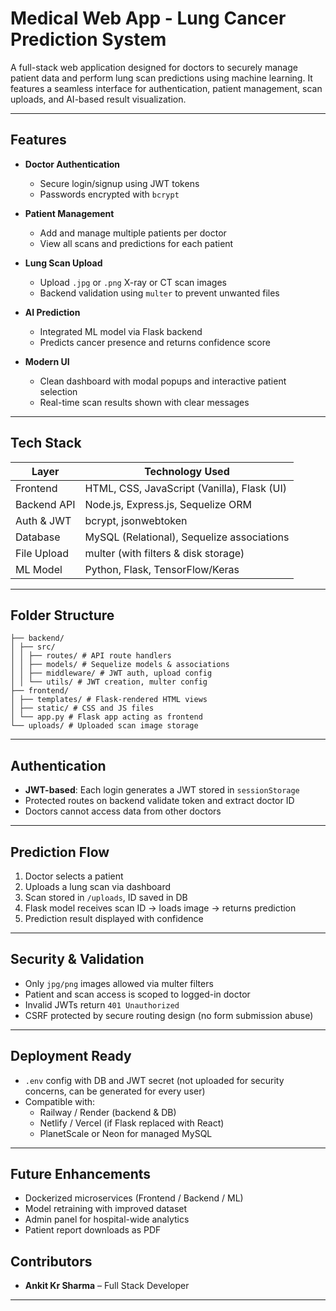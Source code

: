 # Medical Web App - Lung Cancer Prediction System

A full-stack web application designed for doctors to securely manage patient data and perform lung scan predictions using machine learning. It features a seamless interface for authentication, patient management, scan uploads, and AI-based result visualization.

---

##  Features

- **Doctor Authentication**
  - Secure login/signup using JWT tokens
  - Passwords encrypted with `bcrypt`
  
- **Patient Management**
  - Add and manage multiple patients per doctor
  - View all scans and predictions for each patient

- **Lung Scan Upload**
  - Upload `.jpg` or `.png` X-ray or CT scan images
  - Backend validation using `multer` to prevent unwanted files

- **AI Prediction**
  - Integrated ML model via Flask backend
  - Predicts cancer presence and returns confidence score

- **Modern UI**
  - Clean dashboard with modal popups and interactive patient selection
  - Real-time scan results shown with clear messages

---

##  Tech Stack

| Layer        | Technology Used                                 |
|--------------|-------------------------------------------------|
| Frontend     | HTML, CSS, JavaScript (Vanilla), Flask (UI)     |
| Backend API  | Node.js, Express.js, Sequelize ORM              |
| Auth & JWT   | bcrypt, jsonwebtoken                            |
| Database     | MySQL (Relational), Sequelize associations      |
| File Upload  | multer (with filters & disk storage)            |
| ML Model     | Python, Flask, TensorFlow/Keras                 |

---

##  Folder Structure
```medical_web_app/
├── backend/
│ ├── src/
│ │ ├── routes/ # API route handlers
│ │ ├── models/ # Sequelize models & associations
│ │ ├── middleware/ # JWT auth, upload config
│ │ └── utils/ # JWT creation, multer config
├── frontend/
│ ├── templates/ # Flask-rendered HTML views
│ ├── static/ # CSS and JS files
│ └── app.py # Flask app acting as frontend
└── uploads/ # Uploaded scan image storage
```

---

## Authentication

- **JWT-based**: Each login generates a JWT stored in `sessionStorage`
- Protected routes on backend validate token and extract doctor ID
- Doctors cannot access data from other doctors

---

##  Prediction Flow

1. Doctor selects a patient
2. Uploads a lung scan via dashboard
3. Scan stored in `/uploads`, ID saved in DB
4. Flask model receives scan ID → loads image → returns prediction
5. Prediction result displayed with confidence

---

##  Security & Validation

- Only `jpg/png` images allowed via multer filters
- Patient and scan access is scoped to logged-in doctor
- Invalid JWTs return `401 Unauthorized`
- CSRF protected by secure routing design (no form submission abuse)

---

##  Deployment Ready

- `.env` config with DB and JWT secret (not uploaded for security concerns, can be generated for every user)
- Compatible with:
  - Railway / Render (backend & DB)
  - Netlify / Vercel (if Flask replaced with React)
  - PlanetScale or Neon for managed MySQL

---

##  Future Enhancements

- Dockerized microservices (Frontend / Backend / ML)
- Model retraining with improved dataset
- Admin panel for hospital-wide analytics
- Patient report downloads as PDF


##  Contributors

- **Ankit Kr Sharma** – Full Stack Developer  

---




